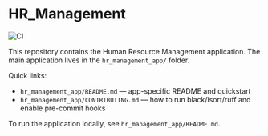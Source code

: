 # HR_Management

![CI](https://github.com/datnhismm/HR_Management/actions/workflows/ci.yml/badge.svg)

This repository contains the Human Resource Management application. The main application lives in the `hr_management_app/` folder.

Quick links:

- `hr_management_app/README.md` — app-specific README and quickstart
- `hr_management_app/CONTRIBUTING.md` — how to run black/isort/ruff and enable pre-commit hooks

To run the application locally, see `hr_management_app/README.md`.